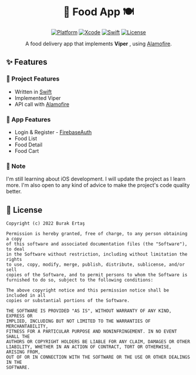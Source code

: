 <h1 align="center">🍲 Food App 🍽️</h1>


<p align="center">
  <a href="https://www.apple.com"><img alt="Platform" src="https://img.shields.io/badge/platform-iOS-lightgrey"/></a>
  <a href="https://developer.apple.com/documentation/xcode-release-notes/xcode-13-release-notes"><img alt="Xcode" src="https://img.shields.io/badge/Xcode-13-blue"/></a>
  <a href="https://www.swift.org"><img alt="Swift" src="https://img.shields.io/badge/Swift-5-orange"/></a>
  <a href="https://github.com/ErtasBurak/travel-guide-app-mvvm/blob/main/LICENSE"><img alt="License" src="https://img.shields.io/badge/license-MIT-blueviolet"/></a>
</p>




<p align="center">
A food delivery app that implements <b>Viper</b> , using 
  <a href="https://github.com/Alamofire/Alamofire">Alamofire</a>.
</p>


## ✨ Features
### 🔸 Project Features
- Written in [Swift](https://www.swift.org)
- Implemented Viper 
- API call with [Alamofire](https://github.com/Alamofire/Alamofire)

### 🔹 App Features
- Login & Register - [FirebaseAuth](https://firebase.google.com/docs/auth)
- Food List
- Food Detail
- Food Cart

### 📌 Note
I'm still learning about iOS development. I will update the project as I learn more. I'm also open to any kind of advice to make the project's code quality better.


## 📜 License
```
Copyright (c) 2022 Burak Ertaş

Permission is hereby granted, free of charge, to any person obtaining a copy
of this software and associated documentation files (the "Software"), to deal
in the Software without restriction, including without limitation the rights
to use, copy, modify, merge, publish, distribute, sublicense, and/or sell
copies of the Software, and to permit persons to whom the Software is
furnished to do so, subject to the following conditions:

The above copyright notice and this permission notice shall be included in all
copies or substantial portions of the Software.

THE SOFTWARE IS PROVIDED "AS IS", WITHOUT WARRANTY OF ANY KIND, EXPRESS OR
IMPLIED, INCLUDING BUT NOT LIMITED TO THE WARRANTIES OF MERCHANTABILITY,
FITNESS FOR A PARTICULAR PURPOSE AND NONINFRINGEMENT. IN NO EVENT SHALL THE
AUTHORS OR COPYRIGHT HOLDERS BE LIABLE FOR ANY CLAIM, DAMAGES OR OTHER
LIABILITY, WHETHER IN AN ACTION OF CONTRACT, TORT OR OTHERWISE, ARISING FROM,
OUT OF OR IN CONNECTION WITH THE SOFTWARE OR THE USE OR OTHER DEALINGS IN THE
SOFTWARE.
```
